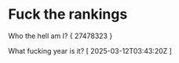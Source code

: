 # Fuck the rankings

Who the hell am I?
{ 27478323 }

What fucking year is it?
[ 2025-03-12T03:43:20Z ]
